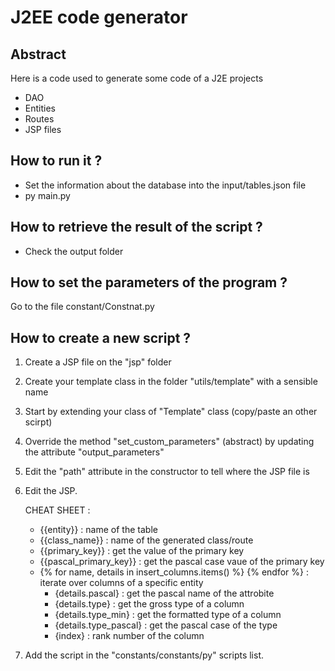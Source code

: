 # J2EE code generator

## Abstract

Here is a code used to generate some code of a J2E projects

- DAO
- Entities
- Routes
- JSP files

## How to run it ?

* Set the information about the database into the input/tables.json file
* py main.py

## How to retrieve the result of the script  ?

* Check the output folder

## How to set the parameters of the program ?

Go to the file constant/Constnat.py

## How to create a new script ?

1. Create a JSP file on the "jsp" folder
2. Create your template class in the folder "utils/template" with a sensible name
3. Start by extending your class of "Template" class (copy/paste an other scirpt)
4. Override the method "set_custom_parameters" (abstract) by updating the
   attribute "output_parameters"
5. Edit the "path" attribute in the constructor to tell where the JSP file is
6. Edit the JSP.

   CHEAT SHEET :

   - {{entity}} : name of the table
   - {{class_name}} : name of the generated class/route
   - {{primary_key}} : get the value of the primary key
   - {{pascal_primary_key}} : get the pascal case vaue of the primary key
   - {% for name, details in insert_columns.items() %} {% endfor %} : iterate over columns of a specific entity
     - {details.pascal} : get the pascal name of the attrobite
     - {details.type} : get the gross type of a column
     - {details.type_min} : get the formatted type of a column
     - {details.type_pascal} : get the pascal case of the type
     - {index} : rank number of the column
7. Add the script in the "constants/constants/py" scripts list.
